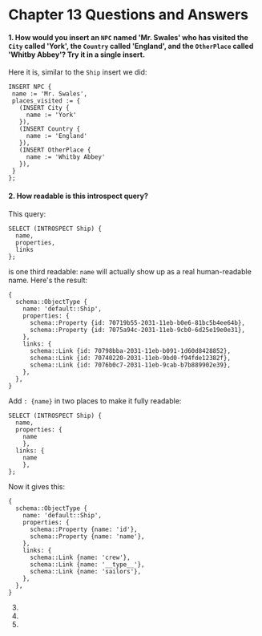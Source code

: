 # Chapter 13 Questions and Answers

#### 1. How would you insert an `NPC` named 'Mr. Swales' who has visited the `City` called 'York', the `Country` called 'England', and the `OtherPlace` called 'Whitby Abbey'? Try it in a single insert.

Here it is, similar to the `Ship` insert we did:

```
INSERT NPC {
 name := 'Mr. Swales',
 places_visited := {
   (INSERT City {
     name := 'York'
   }),
   (INSERT Country {
     name := 'England'
   }),
   (INSERT OtherPlace {
     name := 'Whitby Abbey'
   }),
 }
};
```

#### 2. How readable is this introspect query?

This query:

```
SELECT (INTROSPECT Ship) {
  name,
  properties,
  links
};
```

is one third readable: `name` will actually show up as a real human-readable name. Here's the result:

```
{
  schema::ObjectType {
    name: 'default::Ship',
    properties: {
      schema::Property {id: 70719b55-2031-11eb-b0e6-81bc5b4ee64b},
      schema::Property {id: 7075a94c-2031-11eb-9cb0-6d25e19e0e31},
    },
    links: {
      schema::Link {id: 70798bba-2031-11eb-b091-1d60d8428852},
      schema::Link {id: 70740220-2031-11eb-9bd0-f94fde12382f},
      schema::Link {id: 7076b0c7-2031-11eb-9cab-b7b889902e39},
    },
  },
}
```

Add `: {name}` in two places to make it fully readable:

```
SELECT (INTROSPECT Ship) {
  name,
  properties: {
    name
    },
  links: {
    name
    },
};
```

Now it gives this:

```
{
  schema::ObjectType {
    name: 'default::Ship',
    properties: {
      schema::Property {name: 'id'},
      schema::Property {name: 'name'},
    },
    links: {
      schema::Link {name: 'crew'},
      schema::Link {name: '__type__'},
      schema::Link {name: 'sailors'},
    },
  },
}
```

3.

4.

5.
